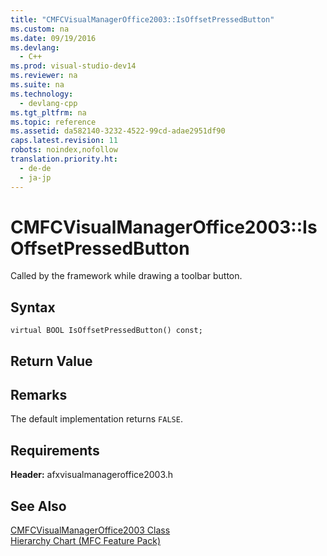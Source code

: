 ```yaml
---
title: "CMFCVisualManagerOffice2003::IsOffsetPressedButton"
ms.custom: na
ms.date: 09/19/2016
ms.devlang: 
  - C++
ms.prod: visual-studio-dev14
ms.reviewer: na
ms.suite: na
ms.technology: 
  - devlang-cpp
ms.tgt_pltfrm: na
ms.topic: reference
ms.assetid: da582140-3232-4522-99cd-adae2951df90
caps.latest.revision: 11
robots: noindex,nofollow
translation.priority.ht: 
  - de-de
  - ja-jp
---
```

# CMFCVisualManagerOffice2003::IsOffsetPressedButton
Called by the framework while drawing a toolbar button.  
  
## Syntax  
  
```  
virtual BOOL IsOffsetPressedButton() const;  
```  
  
## Return Value  
  
## Remarks  
 The default implementation returns `FALSE`.  
  
## Requirements  
 **Header:** afxvisualmanageroffice2003.h  
  
## See Also  
 [CMFCVisualManagerOffice2003 Class](../vs140/CMFCVisualManagerOffice2003-Class.md)   
 [Hierarchy Chart (MFC Feature Pack)](../vs140/Hierarchy-Chart.md)